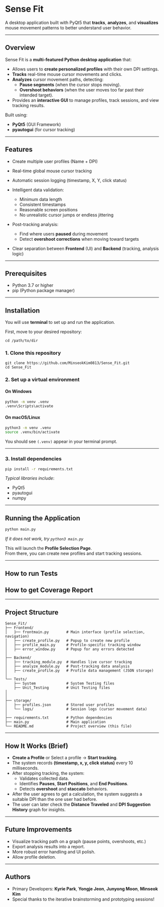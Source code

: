 # Sense Fit

A desktop application built with PyQt5 that **tracks**, **analyzes**, and **visualizes** mouse movement patterns to better understand user behavior.

---

## Overview

Sense Fit is a **multi-featured Python desktop application** that:

- Allows users to **create personalized profiles** with their own DPI settings.
- **Tracks** real-time mouse cursor movements and clicks.
- **Analyzes** cursor movement paths, detecting:
  - **Pause segments** (when the cursor stops moving).
  - **Overshoot behaviors** (when the user moves too far past their intended target).
- Provides an **interactive GUI** to manage profiles, track sessions, and view tracking results.

Built using:

- **PyQt5** (GUI Framework)
- **pyautogui** (for cursor tracking)

---

## Features

- Create multiple user profiles (Name + DPI)
- Real-time global mouse cursor tracking
- Automatic session logging (timestamp, X, Y, click status)
- Intelligent data validation:

  - Minimum data length
  - Consistent timestamps
  - Reasonable screen positions
  - No unrealistic cursor jumps or endless jittering

- Post-tracking analysis:

  - Find where users **paused** during movement
  - Detect **overshoot corrections** when moving toward targets

- Clear separation between **Frontend** (UI) and **Backend** (tracking, analysis logic)

---

## Prerequisites

- Python 3.7 or higher
- pip (Python package manager)

---

## Installation

You will use **terminal** to set up and run the application.

First, move to your desired repository:

```
cd /path/to/dir
```

### 1. Clone this repository

```
git clone https://github.com/MinseokKim0813/Sense_Fit.git
cd Sense_Fit
```

### 2. Set up a virtual environment

#### On Windows

```bash
python -m venv .venv
.venv\Scripts\activate
```

#### On macOS/Linux

```bash
python3 -m venv .venv
source .venv/bin/activate
```

You should see `(.venv)` appear in your terminal prompt.

---

### 3. Install dependencies

```bash
pip install -r requirements.txt
```

_Typical libraries include_:

- PyQt5
- pyautogui
- numpy

---

## Running the Application

```bash
python main.py
```

_If it does not work, try `python3 main.py`_

This will launch the **Profile Selection Page**.  
From there, you can create new profiles and start tracking sessions.

---

## How to run Tests

## How to get Coverage Report

---

## Project Structure

```plaintext
Sense_Fit/
├── Frontend/
│   ├── frontmain.py        # Main interface (profile selection, navigation)
│   ├── create_profile.py   # Popup to create new profile
│   ├── profile_main.py     # Profile-specific tracking window
│   ├── error_window.py     # Popup for any errors detected
│
├── Backend/
│   ├── tracking_module.py  # Handles live cursor tracking
│   ├── analyze_module.py   # Post-tracking data analysis
│   ├── create_profile.py   # Profile data management (JSON storage)
│
└── Tests/
    ├── System              # System Testing files
    ├── Unit_Testing        # Unit Testing files
│
│
├── storage/
│   ├── profiles.json       # Stored user profiles
│   └── logs/               # Session logs (cursor movement data)
│
├── requirements.txt        # Python dependencies
├── main.py                 # Main application
└── README.md               # Project overview (this file)
```

---

## How It Works (Brief)

- **Create a Profile** or Select a profile → **Start tracking**.
- The system records **(timestamp, x, y, click status)** every 10 milliseconds.
- After stopping tracking, the system:
  - Validates collected data.
  - Identifies **Pauses**, **Start Positions**, and **End Positions**.
  - Detects **overshoot** and **staccato** behaviors.
- After the user agrees to get a calculation, the system suggests a suitable DPI than the one user had before.
- The user can later check the **Distance Traveled** and **DPI Suggestion History** graph for insights.

---

## Future Improvements

- Visualize tracking path on a graph (pause points, overshoots, etc.)
- Export analysis results into a report.
- More robust error handling and UI polish.
- Allow profile deletion.

---

## Authors

- Primary Developers: **Kyrie Park**, **Yongje Jeon**, **Junyong Moon**, **Minseok Kim**
- Special thanks to the iterative brainstorming and prototyping sessions!

